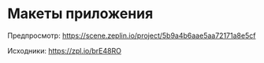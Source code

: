 # Макеты приложения
Предпросмотр: https://scene.zeplin.io/project/5b9a4b6aae5aa72171a8e5cf

Исходники: https://zpl.io/brE48RO
